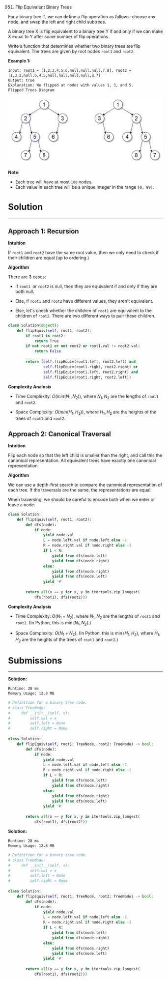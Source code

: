 951. Flip Equivalent Binary Trees

For a binary tree T, we can define a flip operation as follows: choose any node, and swap the left and right child subtrees.

A binary tree X is flip equivalent to a binary tree Y if and only if we can make X equal to Y after some number of flip operations.

Write a function that determines whether two binary trees are flip equivalent.  The trees are given by root nodes `root1` and `root2`.

 

**Example 1:**
```
Input: root1 = [1,2,3,4,5,6,null,null,null,7,8], root2 = [1,3,2,null,6,4,5,null,null,null,null,8,7]
Output: true
Explanation: We flipped at nodes with values 1, 3, and 5.
Flipped Trees Diagram
```
![951_tree_ex.png](img/951_tree_ex.png)

**Note:**

* Each tree will have at most `100` nodes.
* Each value in each tree will be a unique integer in the range `[0, 99]`.

# Solution
---
## Approach 1: Recursion
**Intuition**

If `root1` and `root2` have the same root value, then we only need to check if their children are equal (up to ordering.)

**Algorithm**

There are 3 cases:

* If `root1 `or `root2` is null, then they are equivalent if and only if they are both null.

* Else, if `root1` and `root2` have different values, they aren't equivalent.

* Else, let's check whether the children of `root1` are equivalent to the children of `root2`. There are two different ways to pair these children.

```python
class Solution(object):
    def flipEquiv(self, root1, root2):
        if root1 is root2:
            return True
        if not root1 or not root2 or root1.val != root2.val:
            return False

        return (self.flipEquiv(root1.left, root2.left) and
                self.flipEquiv(root1.right, root2.right) or
                self.flipEquiv(root1.left, root2.right) and
                self.flipEquiv(root1.right, root2.left))
```

**Complexity Analysis**

* Time Complexity: $O(min(N_1, N_2))$, where $N_1, N_2$ are the lengths of `root1` and `root2`.

* Space Complexity: $O(min(H_1, H_2))$, where $H_1, H_2$ are the heights of the trees of `root1` and `root2`.

## Approach 2: Canonical Traversal
**Intuition**

Flip each node so that the left child is smaller than the right, and call this the canonical representation. All equivalent trees have exactly one canonical representation.

**Algorithm**

We can use a depth-first search to compare the canonical representation of each tree. If the traversals are the same, the representations are equal.

When traversing, we should be careful to encode both when we enter or leave a node.

```python
class Solution:
    def flipEquiv(self, root1, root2):
        def dfs(node):
            if node:
                yield node.val
                L = node.left.val if node.left else -1
                R = node.right.val if node.right else -1
                if L < R:
                    yield from dfs(node.left)
                    yield from dfs(node.right)
                else:
                    yield from dfs(node.right)
                    yield from dfs(node.left)
                yield '#'

        return all(x == y for x, y in itertools.zip_longest(
            dfs(root1), dfs(root2)))
```

**Complexity Analysis**

* Time Complexity: $O(N_1 + N_2)$, where $N_1, N_2$ are the lengths of `root1` and `root2`. (In Python, this is $\min(N_1, N_2)$.)

* Space Complexity: $O(N_1 + N_2)$. (In Python, this is $\min(H_1, H_2)$, where $H_1, H_2$ are the heights of the trees of `root1` and `root2`.)

# Submissions
---
**Solution:**
```
Runtime: 28 ms
Memory Usage: 12.8 MB
```
```python
# Definition for a binary tree node.
# class TreeNode:
#     def __init__(self, x):
#         self.val = x
#         self.left = None
#         self.right = None

class Solution:
    def flipEquiv(self, root1: TreeNode, root2: TreeNode) -> bool:
        def dfs(node):
            if node:
                yield node.val
                L = node.left.val if node.left else -1
                R = node.right.val if node.right else -1
                if L < R:
                    yield from dfs(node.left)
                    yield from dfs(node.right)
                else:
                    yield from dfs(node.right)
                    yield from dfs(node.left)
                yield '#'

        return all(x == y for x, y in itertools.zip_longest(
            dfs(root1), dfs(root2)))
```

**Solution:**
```
Runtime: 28 ms
Memory Usage: 12.8 MB
```
```python
# Definition for a binary tree node.
# class TreeNode:
#     def __init__(self, x):
#         self.val = x
#         self.left = None
#         self.right = None

class Solution:
    def flipEquiv(self, root1: TreeNode, root2: TreeNode) -> bool:
        def dfs(node):
            if node:
                yield node.val
                L = node.left.val if node.left else -1
                R = node.right.val if node.right else -1
                if L < R:
                    yield from dfs(node.left)
                    yield from dfs(node.right)
                else:
                    yield from dfs(node.right)
                    yield from dfs(node.left)
                yield '#'

        return all(x == y for x, y in itertools.zip_longest(
            dfs(root1), dfs(root2)))
```